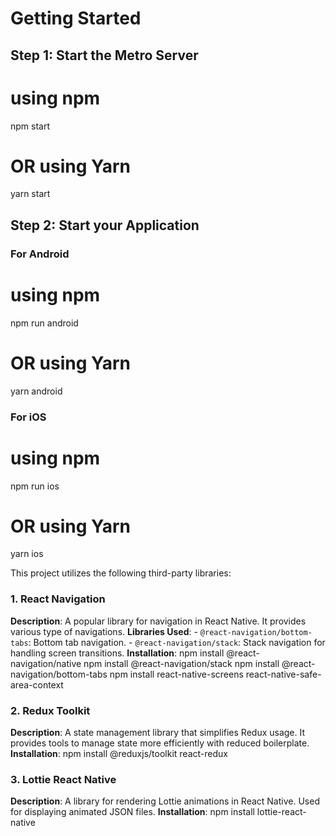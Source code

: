 
# Getting Started

## Step 1: Start the Metro Server

# using npm
npm start

# OR using Yarn
yarn start

## Step 2: Start your Application

### For Android

# using npm
npm run android

# OR using Yarn
yarn android

### For iOS

# using npm
npm run ios

# OR using Yarn
yarn ios


This project utilizes the following third-party libraries:

### 1. React Navigation
   **Description**: A popular library for navigation in React Native. It provides various type of navigations.
   **Libraries Used**:
     - `@react-navigation/bottom-tabs`: Bottom tab navigation.
     - `@react-navigation/stack`: Stack navigation for handling screen transitions.
   **Installation**: 
     npm install @react-navigation/native
     npm install @react-navigation/stack
     npm install @react-navigation/bottom-tabs
     npm install react-native-screens react-native-safe-area-context

### 2. Redux Toolkit
   **Description**: A state management library that simplifies Redux usage. It provides tools to manage state more efficiently with reduced boilerplate.
   **Installation**:
     npm install @reduxjs/toolkit react-redux

### 3. Lottie React Native
   **Description**: A library for rendering Lottie animations in React Native. Used for displaying animated JSON files.
   **Installation**:
     npm install lottie-react-native

